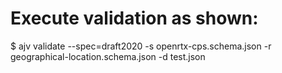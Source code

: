 # Execute validation as shown:
$ ajv validate --spec=draft2020 -s openrtx-cps.schema.json -r geographical-location.schema.json -d test.json 
